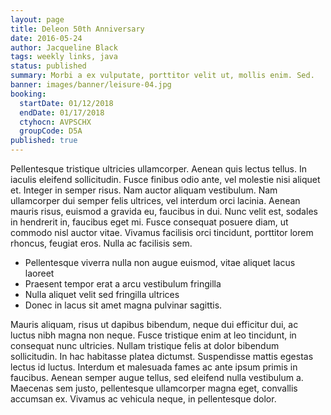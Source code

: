 ```yaml
---
layout: page
title: Deleon 50th Anniversary
date: 2016-05-24
author: Jacqueline Black
tags: weekly links, java
status: published
summary: Morbi a ex vulputate, porttitor velit ut, mollis enim. Sed.
banner: images/banner/leisure-04.jpg
booking:
  startDate: 01/12/2018
  endDate: 01/17/2018
  ctyhocn: AVPSCHX
  groupCode: D5A
published: true
---
```

Pellentesque tristique ultricies ullamcorper. Aenean quis lectus tellus. In iaculis eleifend sollicitudin. Fusce finibus odio ante, vel molestie nisi aliquet et. Integer in semper risus. Nam auctor aliquam vestibulum. Nam ullamcorper dui semper felis ultrices, vel interdum orci lacinia. Aenean mauris risus, euismod a gravida eu, faucibus in dui. Nunc velit est, sodales in hendrerit in, faucibus eget mi. Fusce consequat posuere diam, ut commodo nisl auctor vitae. Vivamus facilisis orci tincidunt, porttitor lorem rhoncus, feugiat eros. Nulla ac facilisis sem.

* Pellentesque viverra nulla non augue euismod, vitae aliquet lacus laoreet
* Praesent tempor erat a arcu vestibulum fringilla
* Nulla aliquet velit sed fringilla ultrices
* Donec in lacus sit amet magna pulvinar sagittis.

Mauris aliquam, risus ut dapibus bibendum, neque dui efficitur dui, ac luctus nibh magna non neque. Fusce tristique enim at leo tincidunt, in consequat nunc ultricies. Nullam tristique felis at dolor bibendum sollicitudin. In hac habitasse platea dictumst. Suspendisse mattis egestas lectus id luctus. Interdum et malesuada fames ac ante ipsum primis in faucibus. Aenean semper augue tellus, sed eleifend nulla vestibulum a. Maecenas sem justo, pellentesque ullamcorper magna eget, convallis accumsan ex. Vivamus ac vehicula neque, in pellentesque dolor.
